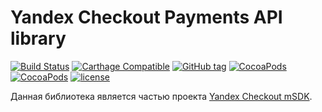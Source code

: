 # Yandex Checkout Payments API library

[![Build Status](https://travis-ci.org/yandex-money/yandex-checkout-payments-api-swift.svg?branch=master)](https://travis-ci.org/yandex-money/yandex-checkout-payments-api-swift)
[![Carthage Compatible](https://img.shields.io/badge/Carthage-compatible-4BC51D.svg?style=flat)](https://github.com/Carthage/Carthage)
[![GitHub tag](https://img.shields.io/github/tag/yandex-money/yandex-checkout-payments-api-swift.svg)](https://img.shields.io/github/tag/yandex-money/yandex-checkout-payments-api-swift.svg)
[![CocoaPods](https://img.shields.io/cocoapods/v/yandex-money/yandex-checkout-payments-api-swift.svg)](https://img.shields.io/cocoapods/v/yandex-money/yandex-checkout-payments-api-swift.svg)
[![CocoaPods](https://img.shields.io/cocoapods/at/yandex-money/yandex-checkout-payments-api-swift.svg)](https://img.shields.io/cocoapods/at/yandex-money/yandex-checkout-payments-api-swift.svg)
[![license](https://img.shields.io/github/license/yandex-money/yandex-checkout-payments-api-swift.svg)](https://img.shields.io/github/license/yandex-money/yandex-checkout-payments-api-swift.svg)

Данная библиотека является частью проекта [Yandex Checkout mSDK](https://kassa.yandex.ru/docs/client-sdks/#mobil-nye-sdk).